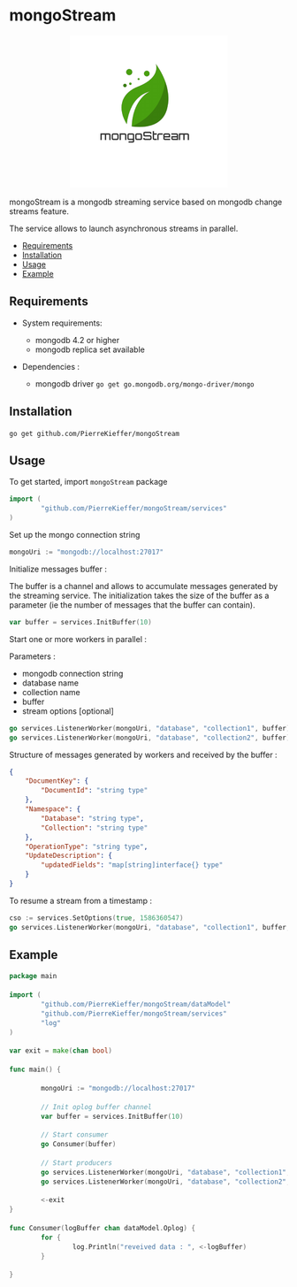 # mongoStream 

<p align="center">
  <img src="logo.png">
</p>

mongoStream is a mongodb streaming service based on mongodb change streams feature. 

The service allows to launch asynchronous streams in parallel.  



* [Requirements](#requirements)
* [Installation](#installation)
* [Usage](#usage)
* [Example](#example)


## Requirements 

* System requirements:
	- mongodb 4.2 or higher
	- mongodb replica set available

* Dependencies : 
	- mongodb driver `go get go.mongodb.org/mongo-driver/mongo`

## Installation 

`go get github.com/PierreKieffer/mongoStream`

## Usage 

To get started, import `mongoStream` package

```go 
import (
        "github.com/PierreKieffer/mongoStream/services"
)

```

Set up the mongo connection string 

```go 
mongoUri := "mongodb://localhost:27017"
```

Initialize messages buffer : 

The buffer is a channel and allows to accumulate messages generated by the streaming service. The initialization takes the size of the buffer as a parameter (ie the number of messages that the buffer can contain).

```go
var buffer = services.InitBuffer(10) 
```

Start one or more workers in parallel :

Parameters : 
- mongodb connection string 
- database name 
- collection name 
- buffer 
- stream options [optional]

```go 
go services.ListenerWorker(mongoUri, "database", "collection1", buffer)
go services.ListenerWorker(mongoUri, "database", "collection2", buffer)
```

Structure of messages generated by workers and received by the buffer : 

```json
{
    "DocumentKey": {           
        "DocumentId": "string type"       
    },
    "Namespace": {
        "Database": "string type",        
        "Collection": "string type"
    },
    "OperationType": "string type",
    "UpdateDescription": {
        "updatedFields": "map[string]interface{} type"
    }
}

```

To resume a stream from a timestamp : 

```go 
cso := services.SetOptions(true, 1586360547)
go services.ListenerWorker(mongoUri, "database", "collection1", buffer,cso)
```

## Example 
```go
package main

import (
        "github.com/PierreKieffer/mongoStream/dataModel"
        "github.com/PierreKieffer/mongoStream/services"
        "log"
)

var exit = make(chan bool)

func main() {

        mongoUri := "mongodb://localhost:27017"

        // Init oplog buffer channel
        var buffer = services.InitBuffer(10)

        // Start consumer
        go Consumer(buffer)

        // Start producers
        go services.ListenerWorker(mongoUri, "database", "collection1", buffer)
        go services.ListenerWorker(mongoUri, "database", "collection2", buffer)

        <-exit
}

func Consumer(logBuffer chan dataModel.Oplog) {
        for {
                log.Println("reveived data : ", <-logBuffer)
        }

}

```





